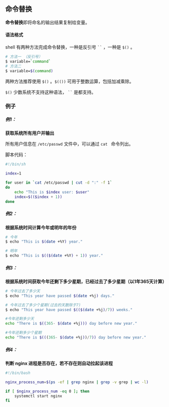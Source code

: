 ## 命令替换

**命令替换**即将命名的输出结果复制给变量。

#### 语法格式

shell 有两种方法完成命令替换，一种是反引号 ` `` ` ，一种是 `$()` 。

```sh
# 方法一 （反引号）
$ variable=`command`
# 方法二
$ variable=$(command)
```

两种方法推荐使用 `$()` 。`$(())` 可用于整数运算，包括加减乘除。

`$()` 少数系统不支持这种语法， ` `` ` 是都支持。

### 例子

##### 例1：

**获取系统所有用户并输出**

所有用户信息在 `/etc/passwd`  文件中，可以通过 `cat ` 命令列出。

脚本代码：

```sh
#!/bin/sh

index=1

for user in `cat /etc/passwd | cut -d ":" -f 1`
do
    echo "This is $index user: $user"
    index=$(($index + 1))
done
```

##### 例2：

**根据系统时间计算今年或明年的年份**

```sh
# 今年
$ echo "This is $(date +%Y) year."

# 明年
$ echo "This is $(($(date +%Y) + 1)) year."
```

##### 例3：

**根据系统时间获取今年还剩下多少星期，已经过去了多少星期（以1年365天计算）**

```sh
# 今年过去了多少天
$ echo "This year have passed $(date +%j) days."

# 今年过去了多少个星期(过去的天数除于7)
$ echo "This year have passed $(($(date +%j)/7)) weeks."

#今年还剩多少天
echo "There is $((365- $(date +%j))) day before new year."

#今年还剩多少个星期
echo "There is $(((365- $(date +%j))/7)) day before new year."
```

##### 例4：

**判断 nginx 进程是否存在，若不存在则自动拉起该进程**

```sh
#!/bin/bash

nginx_process_num=$(ps -ef | grep nginx | grep -v grep | wc -l)

if [ $nginx_process_num -eq 0 ]; then
    systemctl start nginx
fi

```

